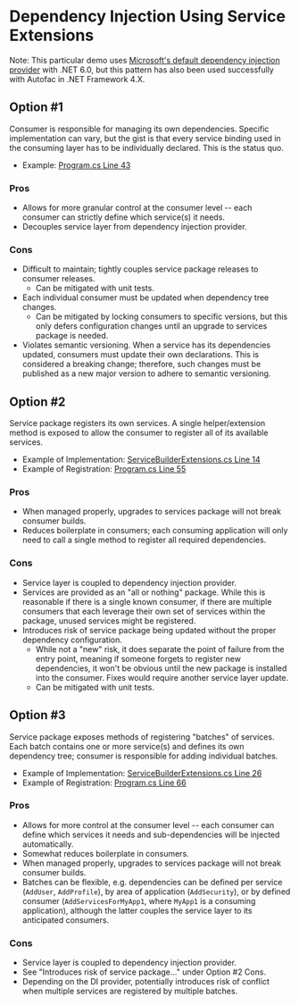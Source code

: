 # Dependency Injection Using Service Extensions

Note: This particular demo uses [Microsoft's default dependency injection provider](https://www.nuget.org/packages/Microsoft.Extensions.DependencyInjection) with .NET 6.0, but this pattern has also been used successfully with Autofac in .NET Framework 4.X.

## Option #1

Consumer is responsible for managing its own dependencies. Specific implementation can vary, but the gist is that every service binding used in the consuming layer has to be individually declared. This is the status quo.

- Example: [Program.cs Line 43](DiExtensionDemo.Api/Program.cs#L43)

### Pros

- Allows for more granular control at the consumer level -- each consumer can strictly define which service(s) it needs.
- Decouples service layer from dependency injection provider.

### Cons

- Difficult to maintain; tightly couples service package releases to consumer releases.
  - Can be mitigated with unit tests.
- Each individual consumer must be updated when dependency tree changes.
  - Can be mitigated by locking consumers to specific versions, but this only defers configuration changes until an upgrade to services package is needed.
- Violates semantic versioning. When a service has its dependencies updated, consumers must update their own declarations. This is considered a breaking change; therefore, such changes must be published as a new major version to adhere to semantic versioning.

## Option #2

Service package registers its own services. A single helper/extension method is exposed to allow the consumer to register all of its available services.

- Example of Implementation: [ServiceBuilderExtensions.cs Line 14](DiExtensionDemo.Services/Extensions/ServiceBuilderExtensions.cs#L14)
- Example of Registration: [Program.cs Line 55](DiExtensionDemo.Api/Program.cs#L55)

### Pros

- When managed properly, upgrades to services package will not break consumer builds.
- Reduces boilerplate in consumers; each consuming application will only need to call a single method to register all required dependencies.

### Cons

- Service layer is coupled to dependency injection provider.
- Services are provided as an "all or nothing" package. While this is reasonable if there is a single known consumer, if there are multiple consumers that each leverage their own set of services within the package, unused services might be registered.
- Introduces risk of service package being updated without the proper dependency configuration.
  - While not a "new" risk, it does separate the point of failure from the entry point, meaning if someone forgets to register new dependencies, it won't be obvious until the new package is installed into the consumer. Fixes would require another service layer update.
  - Can be mitigated with unit tests.

## Option #3

Service package exposes methods of registering "batches" of services. Each batch contains one or more service(s) and defines its own dependency tree; consumer is responsible for adding individual batches.

- Example of Implementation: [ServiceBuilderExtensions.cs Line 26](DiExtensionDemo.Services/Extensions/ServiceBuilderExtensions.cs#L26)
- Example of Registration: [Program.cs Line 66](DiExtensionDemo.Api/Program.cs#L66)

### Pros

- Allows for more control at the consumer level -- each consumer can define which services it needs and sub-dependencies will be injected automatically.
- Somewhat reduces boilerplate in consumers.
- When managed properly, upgrades to services package will not break consumer builds.
- Batches can be flexible, e.g. dependencies can be defined per service (`AddUser`, `AddProfile`), by area of application (`AddSecurity`), or by defined consumer (`AddServicesForMyApp1`, where `MyApp1` is a consuming application), although the latter couples the service layer to its anticipated consumers.

### Cons

- Service layer is coupled to dependency injection provider.
- See "Introduces risk of service package..." under Option #2 Cons.
- Depending on the DI provider, potentially introduces risk of conflict when multiple services are registered by multiple batches.